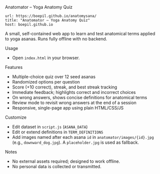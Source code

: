 Anatomator – Yoga Anatomy Quiz

```cardlink
url: https://boepil.github.io/anatomysana/
title: "Anatomator – Yoga Anatomy Quiz"
host: boepil.github.io
```


A small, self-contained web app to learn and test anatomical terms applied to yoga asanas. Runs fully offline with no backend.

Usage
- Open `index.html` in your browser.

Features
- Multiple-choice quiz over 12 seed asanas
- Randomized options per question
- Score (+10 correct), streak, and best streak tracking
- Immediate feedback; highlights correct and incorrect choices
- On wrong answers, shows concise definitions for anatomical terms
- Review mode to revisit wrong answers at the end of a session
- Responsive, single-page app using plain HTML/CSS/JS

Customize
- Edit dataset in `script.js` (`ASANA_DATA`)
- Edit or extend definitions in `TERM_DEFINITIONS`
 - Add images named after each asana `id` in `anatomator/images/{id}.jpg` (e.g., `downward_dog.jpg`). A `placeholder.jpg` is used as fallback.

Notes
- No external assets required; designed to work offline.
- No personal data is collected or transmitted.


